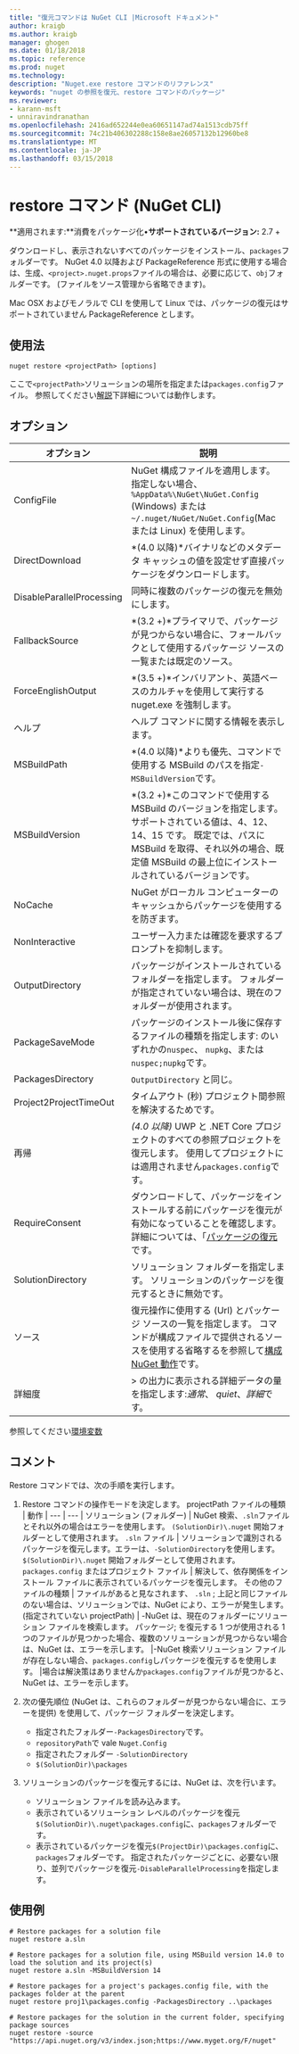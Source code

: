 ```yaml
---
title: "復元コマンドは NuGet CLI |Microsoft ドキュメント"
author: kraigb
ms.author: kraigb
manager: ghogen
ms.date: 01/18/2018
ms.topic: reference
ms.prod: nuget
ms.technology: 
description: "Nuget.exe restore コマンドのリファレンス"
keywords: "nuget の参照を復元、restore コマンドのパッケージ"
ms.reviewer:
- karann-msft
- unniravindranathan
ms.openlocfilehash: 2416ad652244e0ea60651147ad74a1513cdb75ff
ms.sourcegitcommit: 74c21b406302288c158e8ae26057132b12960be8
ms.translationtype: MT
ms.contentlocale: ja-JP
ms.lasthandoff: 03/15/2018
---
```

# <a name="restore-command-nuget-cli"></a>restore コマンド (NuGet CLI)

**適用されます:**消費をパッケージ化&bullet;**サポートされているバージョン:** 2.7 +

ダウンロードし、表示されないすべてのパッケージをインストール、`packages`フォルダーです。 NuGet 4.0 以降および PackageReference 形式に使用する場合は、生成、`<project>.nuget.props`ファイルの場合は、必要に応じて、`obj`フォルダーです。 (ファイルをソース管理から省略できます)。

Mac OSX およびモノラルで CLI を使用して Linux では、パッケージの復元はサポートされていません PackageReference とします。

## <a name="usage"></a>使用法

```cli
nuget restore <projectPath> [options]
```

ここで`<projectPath>`ソリューションの場所を指定または`packages.config`ファイル。 参照してください[解説](#remarks)下詳細については動作します。

## <a name="options"></a>オプション

| オプション | 説明 |
| --- | --- |
| ConfigFile | NuGet 構成ファイルを適用します。 指定しない場合、 `%AppData%\NuGet\NuGet.Config` (Windows) または`~/.nuget/NuGet/NuGet.Config`(Mac または Linux) を使用します。|
| DirectDownload | *(4.0 以降)*バイナリなどのメタデータ キャッシュの値を設定せず直接パッケージをダウンロードします。 |
| DisableParallelProcessing | 同時に複数のパッケージの復元を無効にします。 |
| FallbackSource | *(3.2 +)*プライマリで、パッケージが見つからない場合に、フォールバックとして使用するパッケージ ソースの一覧または既定のソース。 |
| ForceEnglishOutput | *(3.5 +)*インバリアント、英語ベースのカルチャを使用して実行する nuget.exe を強制します。 |
| ヘルプ | ヘルプ コマンドに関する情報を表示します。 |
| MSBuildPath | *(4.0 以降)*よりも優先、コマンドで使用する MSBuild のパスを指定`-MSBuildVersion`です。 |
| MSBuildVersion | *(3.2 +)*このコマンドで使用する MSBuild のバージョンを指定します。 サポートされている値は、4、12、14、15 です。 既定では、パスに MSBuild を取得、それ以外の場合、既定値 MSBuild の最上位にインストールされているバージョンです。 |
| NoCache | NuGet がローカル コンピューターのキャッシュからパッケージを使用するを防ぎます。 |
| NonInteractive | ユーザー入力または確認を要求するプロンプトを抑制します。 |
| OutputDirectory | パッケージがインストールされているフォルダーを指定します。 フォルダーが指定されていない場合は、現在のフォルダーが使用されます。 |
| PackageSaveMode | パッケージのインストール後に保存するファイルの種類を指定します: のいずれかの`nuspec`、 `nupkg`、または`nuspec;nupkg`です。 |
| PackagesDirectory | `OutputDirectory` と同じ。 |
| Project2ProjectTimeOut | タイムアウト (秒) プロジェクト間参照を解決するためです。 |
| 再帰 | *(4.0 以降)* UWP と .NET Core プロジェクトのすべての参照プロジェクトを復元します。 使用してプロジェクトには適用されません`packages.config`です。 |
| RequireConsent | ダウンロードして、パッケージをインストールする前にパッケージを復元が有効になっていることを確認します。 詳細については、「[パッケージの復元](../consume-packages/package-restore.md)です。 |
| SolutionDirectory | ソリューション フォルダーを指定します。 ソリューションのパッケージを復元するときに無効です。 |
| ソース | 復元操作に使用する (Url) とパッケージ ソースの一覧を指定します。 コマンドが構成ファイルで提供されるソースを使用する省略するを参照して[構成 NuGet 動作](../consume-packages/configuring-nuget-behavior.md)です。 |
| 詳細度 |> の出力に表示される詳細データの量を指定します:*通常*、 *quiet*、*詳細*です。 |

参照してください[環境変数](cli-ref-environment-variables.md)

## <a name="remarks"></a>コメント

Restore コマンドでは、次の手順を実行します。

1. Restore コマンドの操作モードを決定します。
    projectPath ファイルの種類 | 動作
    | --- | --- |
    ソリューション (フォルダー) | NuGet 検索、`.sln`ファイルとそれ以外の場合はエラーを使用します。 `(SolutionDir)\.nuget` 開始フォルダーとして使用されます。
    `.sln` ファイル | ソリューションで識別されるパッケージを復元します。エラーは、`-SolutionDirectory`を使用します。 `$(SolutionDir)\.nuget` 開始フォルダーとして使用されます。
    `packages.config` またはプロジェクト ファイル | 解決して、依存関係をインストール ファイルに表示されているパッケージを復元します。
    その他のファイルの種類 | ファイルがあると見なされます、 `.sln` ; 上記と同じファイルのない場合は、ソリューションでは、NuGet により、エラーが発生します。
    (指定されていない projectPath) | -NuGet は、現在のフォルダーにソリューション ファイルを検索します。 パッケージ; を復元する 1 つが使用される 1 つのファイルが見つかった場合、複数のソリューションが見つからない場合は、NuGet は、エラーを示します。
    |-NuGet 検索ソリューション ファイルが存在しない場合、`packages.config`しパッケージを復元するを使用します。
    |場合は解決策はありませんか`packages.config`ファイルが見つかると、NuGet は、エラーを示します。

1. 次の優先順位 (NuGet は、これらのフォルダーが見つからない場合に、エラーを提供) を使用して、パッケージ フォルダーを決定します。

    - 指定されたフォルダー`-PackagesDirectory`です。
    - `repositoryPath`で vale `Nuget.Config`
    - 指定されたフォルダー `-SolutionDirectory`
    - `$(SolutionDir)\packages`

1. ソリューションのパッケージを復元するには、NuGet は、次を行います。
    - ソリューション ファイルを読み込みます。
    - 表示されているソリューション レベルのパッケージを復元`$(SolutionDir)\.nuget\packages.config`に、`packages`フォルダーです。
    - 表示されているパッケージを復元`$(ProjectDir)\packages.config`に、`packages`フォルダーです。 指定されたパッケージごとに、必要ない限り、並列でパッケージを復元`-DisableParallelProcessing`を指定します。

## <a name="examples"></a>使用例

```cli
# Restore packages for a solution file
nuget restore a.sln

# Restore packages for a solution file, using MSBuild version 14.0 to load the solution and its project(s)
nuget restore a.sln -MSBuildVersion 14

# Restore packages for a project's packages.config file, with the packages folder at the parent
nuget restore proj1\packages.config -PackagesDirectory ..\packages

# Restore packages for the solution in the current folder, specifying package sources
nuget restore -source "https://api.nuget.org/v3/index.json;https://www.myget.org/F/nuget"
```
